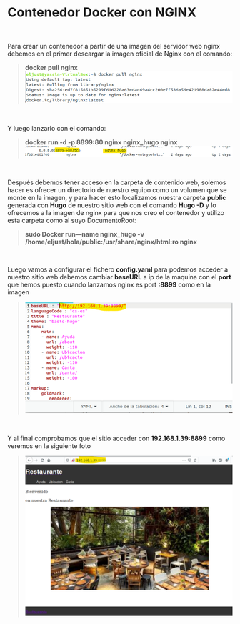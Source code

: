 # Contenedor Docker con NGINX

&nbsp;

Para crear un contenedor a partir de una imagen del servidor web nginx debemos en el primer descargar la imagen oficial de Nginx con el comando: 
>**docker pull nginx**
![.](./imagen/1.png)

&nbsp;

Y luego lanzarlo con el comando:
>**docker run -d -p 8899:80 nginx nginx_hugo nginx**
![.](./imagen/2.png)

&nbsp;

Después debemos tener acceso en la carpeta de contenido web, solemos hacer es ofrecer un directorio de nuestro equipo como un volumen que se monte en la imagen, y para hacer esto localizamos nuestra carpeta **public** generada con **Hugo** de nuestro sitio web con el comando **Hugo -D** y lo ofrecemos a la imagen de nginx para que nos creo el contenedor y utilizo esta carpeta como al suyo DocumentoRoot:
>**sudo Docker run—name nginx_hugo -v /home/eljust/hola/public:/usr/share/nginx/html:ro nginx**

&nbsp;

Luego vamos a configurar el fichero **config.yaml** para podemos acceder a nuestro sitio web debemos cambiar **baseURL** a ip de la maquina con el **port** que hemos puesto cuando lanzamos nginx es port **:8899** como en la imagen
>![.](./imagen/3.png)

&nbsp;

Y al final comprobamos que el sitio acceder con **192.168.1.39:8899** como veremos en la siguiente foto
>![.](./imagen/4.png)
